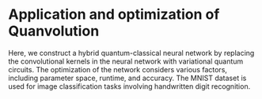 # Application and optimization of Quanvolution
Here, we construct a hybrid quantum-classical neural network by replacing the convolutional kernels in the neural network with variational quantum circuits. The optimization of the network considers various factors, including parameter space, runtime, and accuracy. The MNIST dataset is used for image classification tasks involving handwritten digit recognition.